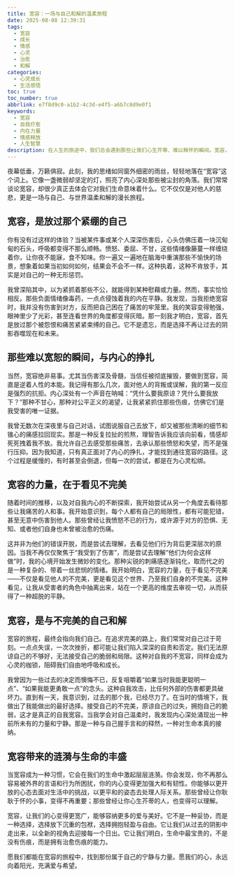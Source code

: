 ```yaml
---
title: 宽容：一场与自己和解的温柔旅程
date: 2025-08-08 12:39:31
tags:
  - 宽容
  - 成长
  - 情感
  - 心灵
  - 治愈
  - 和解
categories:
  - 心灵成长
  - 生活感悟
toc: true
toc_number: true
abbrlink: e7f8d9c0-a1b2-4c3d-e4f5-a6b7c8d9e0f1
keywords:
  - 宽容
  - 自我疗愈
  - 内在力量
  - 情感释放
  - 人生智慧
description: 在人生的旅途中，我们总会遇到那些让我们心生芥蒂、难以释怀的瞬间。宽容，并非软弱或遗忘，而是一种深刻的自我疗愈与内在力量的觉醒。它是一场与过去和解的旅程，一次对不完美世界的温柔拥抱，更是我们送给自己最好的礼物。本文将带你走进宽容的内心世界，感受它如何卸下重负，点亮生命。
---
```


夜幕低垂，万籁俱寂。此刻，我的思绪如同窗外细密的雨丝，轻轻地落在“宽容”这个词上。它像一盏微弱却坚定的灯，照亮了内心深处那些被尘封的角落。我们常常谈论宽容，却很少真正去体会它对我们生命意味着什么。它不仅仅是对他人的慈悲，更是一场与自己、与世界温柔和解的漫长旅程。

## 宽容，是放过那个紧绷的自己

你有没有过这样的体验？当被某件事或某个人深深伤害后，心头仿佛压着一块沉甸甸的石头，呼吸都变得不那么顺畅。愤怒、委屈、不甘，这些情绪像藤蔓一样缠绕着你，让你夜不能寐，食不知味。你一遍又一遍地在脑海中重演那些不愉快的场景，想象着如果当初如何如何，结果会不会不一样。这种执着，这种不肯放手，其实是对自己的一种无形惩罚。

我曾深陷其中，以为紧抓着那些不公，就能得到某种慰藉或力量。然而，事实恰恰相反。那些负面情绪像毒药，一点点侵蚀着我的内在平静。我发现，当我拒绝宽容时，我并没有伤害到对方，反而把自己困在了痛苦的牢笼里。我的笑容变得勉强，眼神里少了光彩，甚至连看世界的角度都变得灰暗。那一刻我才明白，宽容，首先是放过那个被怨恨和痛苦紧紧束缚的自己。它不是遗忘，而是选择不再让过去的阴影吞噬现在和未来。

## 那些难以宽恕的瞬间，与内心的挣扎

当然，宽容绝非易事。尤其当伤害深及骨髓，当信任被彻底摧毁，要做到宽容，简直是逆着人性的本能。我记得有那么几次，面对他人的背叛或误解，我的第一反应是强烈的抗拒。内心深处有一个声音在呐喊：“凭什么要我原谅？凭什么要我放下？”那种不甘心，那种对公平正义的渴望，让我紧紧抓住那些伤痕，仿佛它们是我受害的唯一证据。

我曾无数次在深夜里与自己对话，试图说服自己去放下，却又被那些清晰的细节和锥心的痛感拉回现实。那是一种反复拉扯的煎熬，理智告诉我应该向前看，情感却死死拽着我不放。我允许自己去感受那些痛苦，去承认那些愤怒和失望，而不是强行压抑。因为我知道，只有真正面对了内心的挣扎，才能找到通往宽容的路径。这个过程是缓慢的，有时甚至会倒退，但每一次的尝试，都是在为心灵松绑。

## 宽容的力量，在于看见不完美

随着时间的推移，以及对自我内心的不断探索，我开始尝试从另一个角度去看待那些让我痛苦的人和事。我开始意识到，每个人都有自己的局限性，都有可能犯错，甚至无意中伤害到他人。那些曾经让我愤怒不已的行为，或许源于对方的恐惧、无知、或者他们自身也未曾被治愈的伤痛。

这并非为他们的错误开脱，而是尝试去理解，去看见他们行为背后更深层次的原因。当我不再仅仅聚焦于“我受到了伤害”，而是尝试去理解“他们为何会这样做”时，我的心境开始发生微妙的变化。那种尖锐的刺痛感逐渐钝化，取而代之的是一种复杂的、带着一丝悲悯的情绪。我开始明白，宽容的力量，在于看见不完美——不仅是看见他人的不完美，更是看见这个世界、乃至我们自身的不完美。这种看见，让我从受害者的角色中抽离出来，站在一个更高的维度去审视一切，从而获得了一种超脱的平静。

## 宽容，是与不完美的自己和解

宽容的旅程，最终会指向我们自己。在追求完美的路上，我们常常对自己过于苛刻。一点点失误，一次次挫折，都可能让我们陷入深深的自责和否定。我们无法原谅自己的不够好，无法接受自己的脆弱和局限。这种对自我的不宽容，同样会成为心灵的枷锁，阻碍我们自由地呼吸和成长。

我曾因为一些过去的决定而懊悔不已，反复咀嚼着“如果当时我能更聪明一点”、“如果我能更勇敢一点”的念头。这种自我攻击，比任何外部的伤害都更具破坏力。直到有一天，我意识到，过去的那个我，已经尽力了。在当时的情境下，我做出了我能做出的最好选择。接受自己的不完美，原谅自己的过失，拥抱自己的脆弱，这才是真正的自我宽容。当我学会对自己温柔时，我发现内心深处涌现出一种前所未有的力量和宁静。那是一种与自己握手言和的释然，一种对生命本真的接纳。

## 宽容带来的涟漪与生命的丰盛

当宽容成为一种习惯，它会在我们的生命中激起层层涟漪。你会发现，你不再那么容易被外界的言语和行为所困扰，你的内心变得更加强大和有韧性。你能够以更开放的心态去面对生活中的挑战，以更平和的姿态去处理人际关系。那些曾经让你耿耿于怀的小事，变得不再重要；那些曾经让你心生芥蒂的人，也变得可以理解。

宽容，让我们的心变得更宽广，能够容纳更多的爱与美好。它不是一种妥协，而是一种选择，选择放下沉重的包袱，选择拥抱轻盈与自由。它让我们从过去的阴影中走出来，以全新的视角去迎接每一个日出。它让我们明白，生命中最宝贵的，不是没有伤痕，而是拥有治愈伤痕的能力。

愿我们都能在宽容的旅程中，找到那份属于自己的宁静与力量。愿我们的心，永远向着阳光，充满爱与希望。